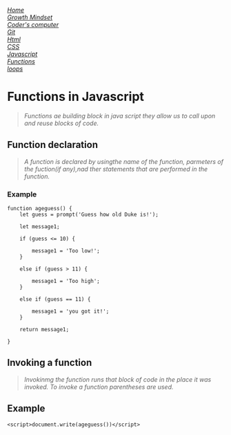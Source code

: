 [*Home*](README.md)  
[*Growth Mindset*](GrowthMindset.md)  
[*Coder's computer*](codersComputer.md)    
[*Git*](GitNotes.md)  
[*Html*](HtmlStructures.md)  
[*CSS*](cssnotes.md)  
[*Javascript*](javascriptnotes.md)  
[*Functions*](functions.md)  
[*loops*](loops.md)   

# **Functions in Javascript**  
>*Functions ae building block in java script they allow us to call upon and reuse blocks of code.*  

## **Function declaration**  
>*A function is declared by usingthe name of the function, parmeters of the  fuction(if any),nad ther statements that are performed in the function.*  
### Example    

```
function ageguess() {
    let guess = prompt('Guess how old Duke is!');

    let message1;

    if (guess <= 10) {

        message1 = 'Too low!';
    }

    else if (guess > 11) {

        message1 = 'Too high';
    }

    else if (guess == 11) {

        message1 = 'you got it!';
    }

    return message1;

}
```

## **Invoking a function**  
>*Invokinmg the function runs that block of code  in the place it was invoked. To invoke a function parentheses are used.* 
## **Example**
```
<script>document.write(ageguess())</script>
```
